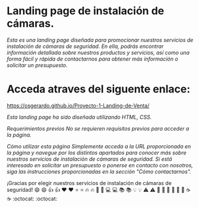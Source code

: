 # Landing page de instalación de cámaras.
*Esta es una landing page diseñada para promocionar nuestros servicios de instalación de cámaras de seguridad. En ella, podrás encontrar información detallada sobre nuestros productos y servicios, así como una forma fácil y rápida de contactarnos para obtener más información o solicitar un presupuesto.*

# Acceda atraves del siguente enlace:
https://osgerardo.github.io/Proyecto-1-Landing-de-Venta/

*Esta landing page ha sido diseñada utilizando HTML, CSS.*

*Requerimientos previos*
*No se requieren requisitos previos para acceder a la página.*

*Cómo utilizar esta página*
*Simplemente acceda a la URL proporcionada en la página y navegue por los distintos apartados para conocer* *más sobre nuestros servicios de instalación de cámaras de seguridad. Si está interesado en solicitar un* *presupuesto o ponerse en contacto con nosotros, siga las instrucciones proporcionadas en la sección "Cómo* *contactarnos".*

¡Gracias por elegir nuestros servicios de instalación de cámaras de seguridad!
:smile: :smile:
:thumbsup: :thumbsup:
:heart: :heart:
:star: :star:
:fire: :fire:
:rocket: :rocket:
:computer: :computer:
:books: :books:
:bulb: :bulb:
:warning: :warning:
:memo: :memo:
:speech_balloon: :speech_balloon:
:link: :link:
:coffee: :coffee:
:octocat: :octocat:

